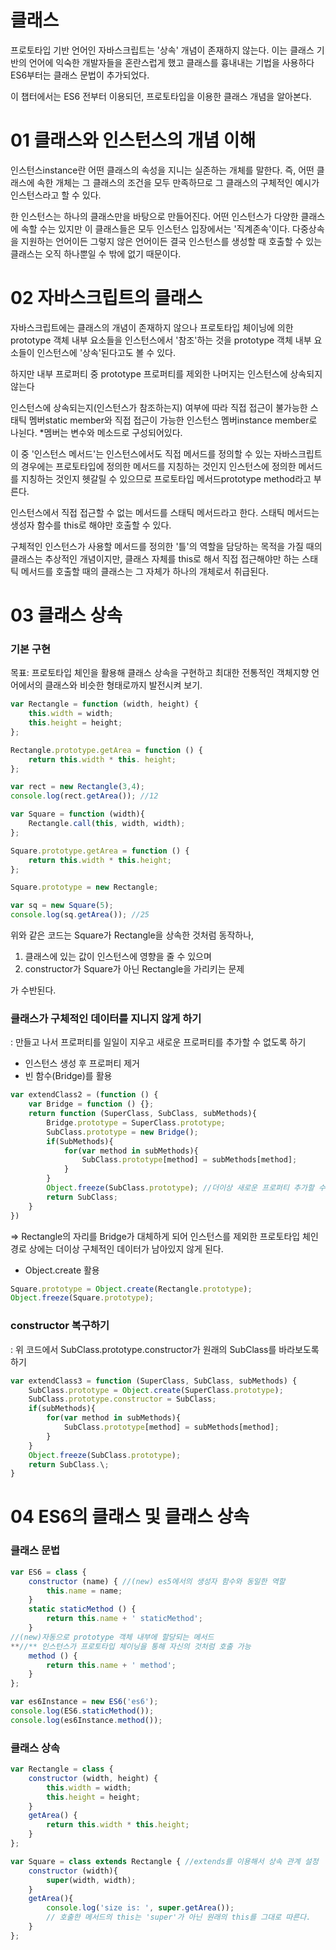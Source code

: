 # 클래스

프로토타입 기반 언어인 자바스크립트는 '상속' 개념이 존재하지 않는다. 이는 클래스 기반의 언어에 익숙한 개발자들을 혼란스럽게 했고 클래스를 흉내내는 기법을 사용하다 ES6부터는 클래스 문법이 추가되었다.

이 챕터에서는 ES6 전부터 이용되던, 프로토타입을 이용한 클래스 개념을 알아본다.

# 01 클래스와 인스턴스의 개념 이해

인스턴스instance란 어떤 클래스의 속성을 지니는 실존하는 개체를 말한다. 즉, 어떤 클래스에 속한 개체는 그 클래스의 조건을 모두 만족하므로 그 클래스의 구체적인 예시가 인스턴스라고 할 수 있다. 

한 인스턴스는 하나의 클래스만을 바탕으로 만들어진다. 어떤 인스턴스가 다양한 클래스에 속할 수는 있지만 이 클래스들은 모두 인스턴스 입장에서는 '직계존속'이다. 다중상속을 지원하는 언어이든 그렇지 않은 언어이든 결국 인스턴스를 생성할 때 호출할 수 있는 클래스는 오직 하나뿐일 수 밖에 없기 때문이다.

# 02 자바스크립트의 클래스

자바스크립트에는 클래스의 개념이 존재하지 않으나 프로토타입 체이닝에 의한 prototype 객체 내부 요소들을 인스턴스에서 '참조'하는 것을 prototype 객체 내부 요소들이 인스턴스에 '상속'된다고도 볼 수 있다. 

하지만 내부 프로퍼티 중 prototype 프로퍼티를 제외한 나머지는 인스턴스에 상속되지 않는다

인스턴스에 상속되는지(인스턴스가 참조하는지) 여부에 따라 직접 접근이 불가능한 스태틱 멤버static member와 직접 접근이 가능한 인스턴스 멤버instance member로 나뉜다. *멤버는 변수와 메소드로 구성되어있다.

이 중 '인스턴스 메서드'는 인스턴스에서도 직접 메서드를 정의할 수 있는 자바스크립트의 경우에는 프로토타입에 정의한 메서드를 지칭하는 것인지 인스턴스에 정의한 메서드를 지칭하는 것인지 헷갈릴 수 있으므로 프로토타입 메서드prototype method라고 부른다.

인스턴스에서 직접 접근할 수 없는 메서드를 스태틱 메서드라고 한다. 스태틱 메서드는 생성자 함수를 this로 해야만 호출할 수 있다.

구체적인 인스턴스가 사용할 메서드를 정의한 '틀'의 역할을 담당하는 목적을 가질 때의 클래스는 추상적인 개념이지만, 클래스 자체를 this로 해서 직접 접근해야만 하는 스태틱 메서드를 호출할 때의 클래스는 그 자체가 하나의 개체로서 취급된다.

# 03 클래스 상속

### 기본 구현

목표: 프로토타입 체인을 활용해 클래스 상속을 구현하고 최대한 전통적인 객체지향 언어에서의 클래스와 비슷한 형태로까지 발전시켜 보기.

```jsx
var Rectangle = function (width, height) {
	this.width = width;
	this.height = height;
};

Rectangle.prototype.getArea = function () {
	return this.width * this. height;
};

var rect = new Rectangle(3,4);
console.log(rect.getArea()); //12

var Square = function (width){
	Rectangle.call(this, width, width);
};

Square.prototype.getArea = function () {
	return this.width * this.height;
};

Square.prototype = new Rectangle;

var sq = new Square(5);
console.log(sq.getArea()); //25
```

위와 같은 코드는 Square가 Rectangle을 상속한 것처럼 동작하나,

1. 클래스에 있는 값이 인스턴스에 영향을 줄 수 있으며 
2. constructor가 Square가 아닌 Rectangle을 가리키는 문제

가 수반된다.

### 클래스가 구체적인 데이터를 지니지 않게 하기

: 만들고 나서 프로퍼티를 일일이 지우고 새로운 프로퍼티를 추가할 수 없도록 하기

- 인스턴스 생성 후 프로퍼티 제거
- 빈 함수(Bridge)를 활용

```jsx
var extendClass2 = (function () {
	var Bridge = function () {};
	return function (SuperClass, SubClass, subMethods){
		Bridge.prototype = SuperClass.prototype;
		SubClass.prototype = new Bridge();
		if(SubMethods){
			for(var method in subMethods){
				SubClass.prototype[method] = subMethods[method];
			}
		}
		Object.freeze(SubClass.prototype); //더이상 새로운 프로퍼티 추가할 수 없도록
		return SubClass;
	}
})
```

⇒ Rectangle의 자리를 Bridge가 대체하게 되어 인스턴스를 제외한 프로토타입 체인 경로 상에는 더이상 구체적인 데이터가 남아있지 않게 된다.

- Object.create 활용

```jsx
Square.prototype = Object.create(Rectangle.prototype);
Object.freeze(Square.prototype);
```

### constructor 복구하기

: 위 코드에서 SubClass.prototype.constructor가 원래의 SubClass를 바라보도록 하기

```jsx
var extendClass3 = function (SuperClass, SubClass, subMethods) {
	SubClass.prototype = Object.create(SuperClass.prototype);
	SubClass.prototype.constructor = SubClass;
	if(subMethods){
		for(var method in subMethods){
			SubClass.prototype[method] = subMethods[method];
		}
	}
	Object.freeze(SubClass.prototype);
	return SubClass.\;
}
```

# 04 ES6의 클래스 및 클래스 상속

### 클래스 문법

```jsx
var ES6 = class {
	constructor (name) { //(new) es5에서의 생성자 함수와 동일한 역할
		this.name = name;
	}
	static staticMethod () {
		return this.name + ' staticMethod';
	}
//(new)자동으로 prototype 객체 내부에 할당되는 메서드
**//** 인스턴스가 프로토타입 체이닝을 통해 자신의 것처럼 호출 가능
	method () {
		return this.name + ' method';
	}
};

var es6Instance = new ES6('es6');
console.log(ES6.staticMethod());
console.log(es6Instance.method()); 
```

### 클래스 상속

```jsx
var Rectangle = class {
	constructor (width, height) {
		this.width = width;
		this.height = height;
	}
	getArea() {
		return this.width * this.height;
	}
};

var Square = class extends Rectangle { //extends를 이용해서 상속 관계 설정
	constructor (width){
		super(width, width);
	}
	getArea(){
		console.log('size is: ', super.getArea());
		// 호출한 메서드의 this는 'super'가 아닌 원래의 this를 그대로 따른다.
	}
};
```
